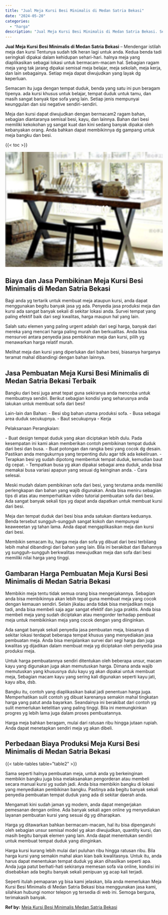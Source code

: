 ```yaml
---
title: "Jual Meja Kursi Besi Minimalis di Medan Satria Bekasi"
date: "2024-05-20"
categories: 
  - "harga"
description: "Jual Meja Kursi Besi Minimalis di Medan Satria Bekasi. Seperti itulah pemaparan yg bisa kami jelaskan, bila anda memerlukan Meja Kursi Besi Minimalis di Meda..."
---
```


**Jual Meja Kursi Besi Minimalis di Medan Satria Bekasi** – Mendengar istilah meja dan kursi Tentunya sudah tdk heran lagi untuk anda. Kedua benda tadi seringkali dipakai dalam kehidupan sehari-hari. halnya meja yang diaplikasikan sebagai lokasi untuk bermacam-macam hal. Sebagian ragam meja yang tak jarang dipakai semisal meja belajar, meja sekolah, meja kerja, dan lain sebagainya. Setiap meja dapat diwujudkan yang layak dg keperluan.

Semacam itu juga dengan tempat duduk, benda yang satu ini pun beragam tipenya. ada kursi khusus untuk belajar, tempat duduk untuk tamu, dan masih sangat banyak tipe sofa yang lain. Setiap jenis mempunyai keunggulan dan sisi negative sendiri-sendiri.

Meja dan kursi dapat diwujudkan dengan bermacam2 ragam bahan, sebagian diantaranya semisal besi, kayu, dan lainnya. Bahan dari besi memiliki kekokohan yg sangat kuat dan kini sedang banyak dipakai oleh kebanyakan orang. Anda bahkan dapat membikinnya dg gampang untuk meja bangku dan besi.

{{< toc >}}

![Jual Meja Kursi Besi Minimalis di Medan Satria Bekasi](/images/jual-meja-besi-murah06.png)

## Biaya dan Jasa Pembikinan Meja Kursi Besi Minimalis di Medan Satria Bekasi

Bagi anda yg tertarik untuk membuat meja ataupun kursi, anda dapat menggunakan begitu banyak jasa yg ada. Penyedia jasa produksi meja dan kursi ada sangat banyak sekali di sekitar lokasi anda. Survei tempat yang paling efektif baik dari segi kwalitas, harga maupun hal yang lain.

Salah satu elemen yang paling urgent adalah dari segi harga, banyak dari mereka yang mencari harga paling murah dan berkualitas. Anda bisa mensurvei antara penyedia jasa pembikinan meja dan kursi, pilih yg menawarkan harga relatif murah.

Melihat meja dan kursi yang diperlukan dari bahan besi, biasanya harganya teramat mahal dibandingi dengan bahan lainnya.

## Jasa Pembuatan Meja Kursi Besi Minimalis di Medan Satria Bekasi Terbaik

Bangku dari besi juga amat tepat guna sekiranya anda mencoba untuk membuatnya sendiri. Berikut sebagian kondisi yang seharusnya anda lakukan untuk membuat sofa dari besi!

Lain-lain dan Bahan: - Besi sbg bahan utama produksi sofa. - Busa sebagai area duduk secukupnya. - Baut secukupnya - Kerja

Pelaksanaan Perangkaian:

\- Buat design tempat duduk yang akan diciptakan lebih dulu. Pada kesempatan ini kami akan memberikan contoh pembikinan tempat duduk dari besi dan busa. - Buat potongan dan rangka besi yang cocok dg desain. Pastikan anda mengukurnya yang terpenting dulu agar tdk ada kekeliruan. - Terapkan besi yg sudah dipotong membentuk tempat duduk, kemudian baut dg cepat. - Tempatkan busa yg akan dipakai sebagai area duduk, anda bisa memakai busa variasi apapun yang sesuai dg keinginan anda. - Cara selesai.

Meski mudah dalam pembikinan sofa dari besi, yang terutama anda memiliki perlengkapan dan bahan yang wajib digunakan. Anda bisa meniru sebagian tips di atas atau memperhatikan video tutorial pembuatan sofa dari besi. Ada sangat banyak sekali tips yg dapat anda dapatkan untuk membuat kursi dari besi.

Meja dan tempat duduk dari besi bisa anda satukan diantara keduanya. Benda tersebut sungguh-sungguh sangat kokoh dan mempunyai keaweeetan yg tahan lama. Anda dapat mengaplikasikan meja dan kursi dari besi.

Membikin semacam itu, harga meja dan sofa yg dibuat dari besi terbilang lebih mahal dibandingi dari bahan yang lain. Bila ini berakibat dari Bahannya yg sungguh-sungguh berkwalitas mewujudkan meja dan sofa dari besi memiliki nilai harga yang tinggi.

## Gambaran Harga Pembuatan Meja Kursi Besi Minimalis di Medan Satria Bekasi

Membikin meja tentu tidak semua orang bisa mengerjakannya. Sebagian anda bisa membikinnya akan lebih tepat guna membuat meja yang cocok dengan kemauan sendiri. Selain jikalau anda tidak bisa menjadikan meja tadi, anda bisa membeli saja agar sangat efektif dan juga praktis. Anda bisa membeli meja yang sudah diciptakan atau mengorder terhadap pembuat meja untuk membikinkan meja yang cocok dengan yang diinginkan.

Ada sangat banyak sekali penyedia jasa pembuatan meja, biasanya di sekitar lokasi terdapat beberapa tempat khusus yang menyediakan jasa pembuatan meja. Anda bisa menjalankan survei dari segi harga dan juga kwalitas yg dijadikan dalam membuat meja yg diciptakan oleh penyedia jasa produksi meja.

Untuk harga pembuatannya sendiri ditentukan oleh beberapa unsur, macam kayu yang digunakan juga akan memutuskan harga. Dimana anda wajib memutuskan yang khususnya dulu kayu yg akan dipakai untuk membuat meja, Sebagian macam kayu yang sering kali digunakan seperti kayu jati, kayu alba, dsb.

Bangku itu, contoh yang diaplikasikan bakal jadi penentuan harga juga. Memperhatikan sulit contoh yg dibuat karenanya semakin mahal tingkatan harga yang patut anda bayarkan. Seandainya ini berakibat dari contoh yg sulit memerlukan ketelitian yang paling tinggi. Bila ini memungkinkan progres yg lebih lama juga dalam proses pembuatannya.

Harga meja bahkan beragam, mulai dari ratusan ribu hingga jutaan rupiah. Anda dapat menetapkan sendiri meja yg akan dibeli.

## Perbedaan Biaya Produksi Meja Kursi Besi Minimalis di Medan Satria Bekasi

{{< table-tables table="table2" >}}

Sama seperti halnya pembuatan meja, untuk anda yg berkeinginan membikin bangku juga bisa melaksanakan pengorderan atau membeli secara manual kursi yg sudah jadi. Anda bisa membikin bangku di lokasi yang menyediakan pembikinan bangku. Pastinya ada begitu banyak sekali penyedia pembuatan tempat duduk yang ada di sekitar daerah anda.

Mengamati kini sudah jaman yg modern, anda dapat mengerjakan pemesanan dengan online. Ada banyak sekali agen online yg menyediakan layanan pembuatan kursi yang sesuai dg yg diharapkan.

Harga yg ditawarkan bahkan bermacam-macam, hal itu bisa dipengaruhi oleh sebagian unsur semisal model yg akan diwujudkan, quantity kursi, dan masih begitu banyak elemen yang lain. Anda dapat menentukan sendiri untuk membuat tempat duduk yang diinginkan.

Harga kursi kurang lebih mulai dari puluhan ribu hingga ratusan ribu. Bila harga kursi yang semakin mahal akan kian baik kwalitasnya. Untuk itu, anda harus dapat menentukan tempat duduk yg akan dihasilkan seperti apa. Anda juga patut berhati-hati sekiranya memesan sofa via online, kondisi ini disebabkan ada begitu banyak sekali penipuan yg acap kali terjadi.

Seperti itulah pemaparan yg bisa kami jelaskan, bila anda memerlukan Meja Kursi Besi Minimalis di Medan Satria Bekasi bisa menggunakan jasa kami, silahkan hubungi nomor telepon yg tersedia di web ini. Semoga berguna, terimakasih banyak.

**Ref by:** [Meja Kursi Besi Minimalis Medan Satria Bekasi](https://id.wikipedia.org/wiki/Meja)
